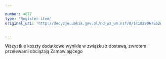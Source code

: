 ```yaml
---

number: 4677
type: 'Register item'
original_uri: 'http://decyzje.uokik.gov.pl/nd_wz_um.nsf/0/141829067E62ACDDC1257B730032C2FE?OpenDocument'


---
```


Wszystkie koszty dodatkowe wynikłe w związku z dostawą, zwrotem i przelewami obciążają Zamawiającego
